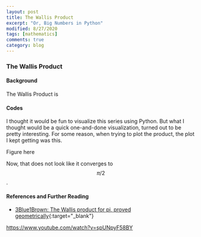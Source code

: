 ```yaml
---
layout: post
title: The Wallis Product
excerpt: "Or, Big Numbers in Python"
modified: 8/27/2020
tags: [mathematics]
comments: true
category: blog
---
```


### The Wallis Product

#### Background

The Wallis Product is

#### Codes

I thought it would be fun to visualize this series using Python. But what I thought would be a quick one-and-done visualization, turned out to be pretty interesting. For some reason, when trying to plot the product, the plot I kept getting was this.

Figure here

Now, that does not look like it converges to $$\pi/2$$.

#### References and Further Reading

- [3Blue1Brown: The Wallis product for pi, proved geometrically](https://www.youtube.com/watch?v=8GPy_UMV-08){:target="\_blank"}

https://www.youtube.com/watch?v=spUNpyF58BY
